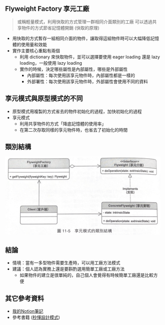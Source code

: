 ## Flyweight Factory 享元工廠

> 或稱輕量模式，利用快取的方式管理一群相同介面類別的工廠 
> 可以透過共享物件的方式節省記憶體開銷 (快取的原理) 


- 用快取的方式暫存一組相同介面的物件，讓取得這組物件時可以大幅降低記憶體的使用量和效能
- 實作主要核心重點有兩個
  - 利用 dictionary 來快取物件，並可以選擇要使用 eager loading 還是 lazy loading，一般使用 lazy loading
  - 實作的時候，決定哪些屬性是內部屬性，哪些是外部屬性
    - 內部屬性：每次使用該享元物件時，內部屬性都是一樣的
    - 外部署性：每次使用該享元物件時，外部屬性會使用不同的資料

  
## 享元模式與原型模式的不同

- 原型模式用複製的方式省去的物件初始化的過程，加快初始化的過程
- 享元模式
  - 利用共享物件的方式「降底記憶體的使用率」
  - 在第二次存取同樣的享元物件時，也省去了初始化的時間

## 類別結構
![img.png](img.png)


## 結論
- 情境：當有一多型物件需要生產時，可以用工廠方法模式
- 建議：個人認為實務上還是要斟酌選用簡單工廠或工廠方法
  - 如果物件的建立是很單純的，自己個人會覺得有時候簡單工廠還是比較方便

## 其它參考資料

- [我的Notion筆記](https://iced-droplet-883.notion.site/Factory-Method-b42504e252784b5ab21cfe92d3984eb0)
- 參考書籍 ([秒懂設計模式](https://www.books.com.tw/products/0010910659))
